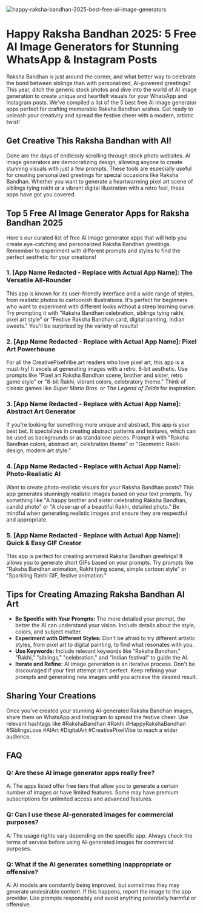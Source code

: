 ![happy-raksha-bandhan-2025-best-free-ai-image-generators](https://images.pexels.com/photos/17484975/pexels-photo-17484975.png?auto=compress&cs=tinysrgb&fit=crop&h=627&w=1200)

# Happy Raksha Bandhan 2025: 5 Free AI Image Generators for Stunning WhatsApp & Instagram Posts

Raksha Bandhan is just around the corner, and what better way to celebrate the bond between siblings than with personalized, AI-powered greetings? This year, ditch the generic stock photos and dive into the world of AI image generation to create unique and heartfelt visuals for your WhatsApp and Instagram posts. We've compiled a list of the 5 best free AI image generator apps perfect for crafting memorable Raksha Bandhan wishes. Get ready to unleash your creativity and spread the festive cheer with a modern, artistic twist!

## Get Creative This Raksha Bandhan with AI!

Gone are the days of endlessly scrolling through stock photo websites. AI image generators are democratizing design, allowing anyone to create stunning visuals with just a few prompts. These tools are especially useful for creating personalized greetings for special occasions like Raksha Bandhan. Whether you want to generate a heartwarming pixel art scene of siblings tying rakhi or a vibrant digital illustration with a retro feel, these apps have got you covered.

## Top 5 Free AI Image Generator Apps for Raksha Bandhan 2025

Here's our curated list of free AI image generator apps that will help you create eye-catching and personalized Raksha Bandhan greetings. Remember to experiment with different prompts and styles to find the perfect aesthetic for your creations!

### 1. [App Name Redacted - Replace with Actual App Name]: The Versatile All-Rounder

This app is known for its user-friendly interface and a wide range of styles, from realistic photos to cartoonish illustrations. It's perfect for beginners who want to experiment with different looks without a steep learning curve. Try prompting it with "Raksha Bandhan celebration, siblings tying rakhi, pixel art style" or "Festive Raksha Bandhan card, digital painting, Indian sweets." You'll be surprised by the variety of results!

### 2. [App Name Redacted - Replace with Actual App Name]: Pixel Art Powerhouse

For all the CreativePixelVibe.art readers who love pixel art, this app is a must-try! It excels at generating images with a retro, 8-bit aesthetic. Use prompts like "Pixel art Raksha Bandhan scene, brother and sister, retro game style" or "8-bit Rakhi, vibrant colors, celebratory theme." Think of classic games like *Super Mario Bros.* or *The Legend of Zelda* for inspiration.

### 3. [App Name Redacted - Replace with Actual App Name]: Abstract Art Generator

If you're looking for something more unique and abstract, this app is your best bet. It specializes in creating abstract patterns and textures, which can be used as backgrounds or as standalone pieces. Prompt it with "Raksha Bandhan colors, abstract art, celebration theme" or "Geometric Rakhi design, modern art style."

### 4. [App Name Redacted - Replace with Actual App Name]: Photo-Realistic AI

Want to create photo-realistic visuals for your Raksha Bandhan posts? This app generates stunningly realistic images based on your text prompts. Try something like "A happy brother and sister celebrating Raksha Bandhan, candid photo" or "A close-up of a beautiful Rakhi, detailed photo." Be mindful when generating realistic images and ensure they are respectful and appropriate.

### 5. [App Name Redacted - Replace with Actual App Name]: Quick & Easy GIF Creator

This app is perfect for creating animated Raksha Bandhan greetings! It allows you to generate short GIFs based on your prompts. Try prompts like "Raksha Bandhan animation, Rakhi tying scene, simple cartoon style" or "Sparkling Rakhi GIF, festive animation."

## Tips for Creating Amazing Raksha Bandhan AI Art

*   **Be Specific with Your Prompts:** The more detailed your prompt, the better the AI can understand your vision. Include details about the style, colors, and subject matter.
*   **Experiment with Different Styles:** Don't be afraid to try different artistic styles, from pixel art to digital painting, to find what resonates with you.
*   **Use Keywords:** Include relevant keywords like "Raksha Bandhan," "Rakhi," "siblings," "celebration," and "Indian festival" to guide the AI.
*   **Iterate and Refine:** AI image generation is an iterative process. Don't be discouraged if your first attempt isn't perfect. Keep refining your prompts and generating new images until you achieve the desired result.

## Sharing Your Creations

Once you've created your stunning AI-generated Raksha Bandhan images, share them on WhatsApp and Instagram to spread the festive cheer. Use relevant hashtags like #RakshaBandhan #Rakhi #HappyRakshaBandhan #SiblingsLove #AIArt #DigitalArt #CreativePixelVibe to reach a wider audience.

## FAQ

### Q: Are these AI image generator apps really free?

A: The apps listed offer free tiers that allow you to generate a certain number of images or have limited features. Some may have premium subscriptions for unlimited access and advanced features.

### Q: Can I use these AI-generated images for commercial purposes?

A: The usage rights vary depending on the specific app. Always check the terms of service before using AI-generated images for commercial purposes.

### Q: What if the AI generates something inappropriate or offensive?

A: AI models are constantly being improved, but sometimes they may generate undesirable content. If this happens, report the image to the app provider. Use prompts responsibly and avoid anything potentially harmful or offensive.
